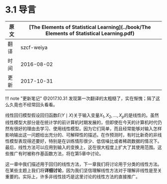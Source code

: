 # 3.1 导言

原文     | [The Elements of Statistical Learning](../book/The Elements of Statistical Learning.pdf)
      ---|---
翻译     | szcf-weiya
时间     | 2016-08-02
更新 | 2017-10-31

!!! note "更新笔记"
    @2017.10.31 发现第一次翻译的太粗糙了，实在惭愧；隔了这么久竟也不经常回头看看。

线性回归模型假设回归函数$E(Y\mid X)$关于输入变量$X_1,X_2,\ldots,X_p$的是线性的。虽然线性模型大部分是在统计学的前计算机时期发展的，但即使在今天的计算机时代仍然有很好的理由去学习、使用线性模型。因为它们简单，而且经常能够对输入怎样影响输出这一问题给出充分的、可解释性的描述。在作预测时，有时比新奇的非线性模型表现得还要好，特别是在训练情形很少、低信噪比或者稀疏数据的情况下。最后，线性方法可以应用到输入的变换上，这在很大程度上扩大了其使用范围。这些推广有时被称作基函数方法，将在第5章中讨论。

这一章中我们描述用于回归的线性方法，下一章我们将讨论用于分类的线性方法。在某些主题上我们将**详细讨论**，因为我们坚信理解线性方法对于理解非线性是至关重要的。实际上，许多非线性技巧是这里讨论的线性方法的直接推广。
